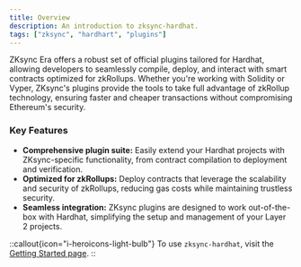 ```yaml
---
title: Overview
description: An introduction to zksync-hardhat.
tags: ["zksync", "hardhart", "plugins"]
---
```


ZKsync Era offers a robust set of official plugins tailored for Hardhat, allowing developers to seamlessly compile, deploy, and interact with smart
contracts optimized for zkRollups. Whether you're working with Solidity or Vyper, ZKsync's plugins provide the tools to take full advantage of
zkRollup technology, ensuring faster and cheaper transactions without compromising Ethereum's security.

### Key Features

- **Comprehensive plugin suite:** Easily extend your Hardhat projects with ZKsync-specific functionality, from contract compilation to deployment and verification.
- **Optimized for zkRollups:** Deploy contracts that leverage the scalability and security of zkRollups, reducing gas costs while maintaining
trustless security.
- **Seamless integration:** ZKsync plugins are designed to work out-of-the-box with Hardhat, simplifying the setup and management of your Layer 2 projects.

::callout{icon="i-heroicons-light-bulb"}
To use `zksync-hardhat`, visit the [Getting Started page](/build/tooling/hardhat/guides/getting-started).
::
